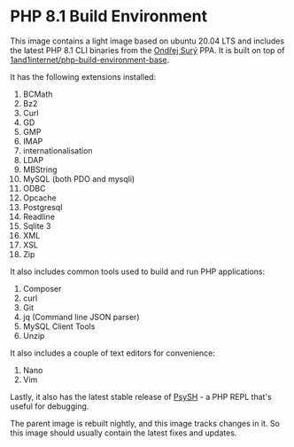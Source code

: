 # PHP 8.1 Build Environment

This image contains a light image based on ubuntu 20.04 LTS and includes the latest PHP 8.1 CLI binaries from the [Ondřej Surý](https://launchpad.net/~ondrej/+archive/ubuntu/php) PPA. It is built on top of [1and1internet/php-build-environment-base](https://cloud.docker.com/u/1and1internet/repository/docker/1and1internet/php-build-environment-base).

It has the following extensions installed:

1. BCMath
1. Bz2
1. Curl
1. GD
1. GMP
1. IMAP
1. internationalisation
1. LDAP
1. MBString
1. MySQL (both PDO and mysqli)
1. ODBC
1. Opcache
1. Postgresql
1. Readline
1. Sqlite 3
1. XML
1. XSL
1. Zip

It also includes common tools used to build and run PHP applications:

1. Composer
1. curl
1. Git
1. jq (Command line JSON parser)
1. MySQL Client Tools
1. Unzip

It also includes a couple of text editors for convenience:

1. Nano
1. Vim

Lastly, it also has the latest stable release of [PsySH](https://psysh.org/) - a PHP REPL that's useful for debugging.

The parent image is rebuilt nightly, and this image tracks changes in it. So this image should usually contain the latest fixes and updates.